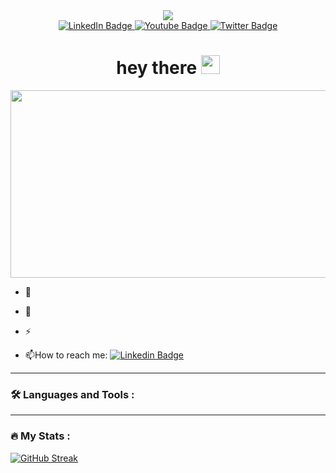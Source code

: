 <div id="header" align="center">
<img src="https://media.giphy.com/media/l3vR85PnGsBwu1PFK/giphy.gif"/>
</div>


<div id="badges" align="center">
  <a href="https://www.linkedin.com/in/%D0%B4%D0%BC%D0%B8%D1%82%D1%80%D0%B8%D0%B9-%D1%81%D0%BC%D0%B8%D1%80%D0%BD%D0%BE%D0%B2-13900325a/">
<img src="https://img.shields.io/badge/LinkedIn-blue?style=for-the-badge&logo=linkedin&logoColor=white" alt="LinkedIn Badge"/>
  </a>
  <a href="https://www.youtube.com/">
    <img src="https://img.shields.io/badge/YouTube-red?style=for-the-badge&logo=youtube&logoColor=white" alt="Youtube Badge"/>
  </a>
  <a href="https://twitter.com/dim_st7">
    <img src="https://img.shields.io/badge/Twitter-blue?style=for-the-badge&logo=twitter&logoColor=white" alt="Twitter Badge"/>
  </a>
</div>

<img src="https://komarev.com/ghpvc/?username=dimst7&style=flat-square&color=blue" alt=""/>



<h1>
  <div id="header" align="center">
  hey there 
  <img src="https://media.giphy.com/media/hvRJCLFzcasrR4ia7z/giphy.gif" width="30px" />
  
</h1>

<div align="center">
  <img src="https://media.giphy.com/media/dWesBcTLavkZuG35MI/giphy.gif" width="600" height="300"/>
</div>




- :telescope: 

- :seedling: 

- :zap: 

- :mailbox:How to reach me: [![Linkedin Badge](https://img.shields.io/badge/-Linkedin-blue?style=flat&logo=Linkedin&logoColor=white)](your-linkedin-url)

---

### :hammer_and_wrench: Languages and Tools :




<div align="center">
  
 
</div>


---

### :fire: My Stats :

[![GitHub Streak](http://github-readme-streak-stats.herokuapp.com?user=dimst7&theme=dark&background=000000)](https://git.io/streak-stats)






